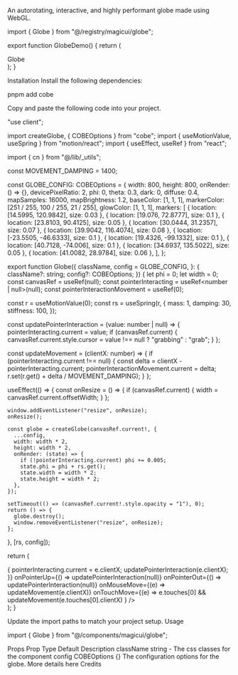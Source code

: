 An autorotating, interactive, and highly performant globe made using WebGL.

import { Globe } from "@/registry/magicui/globe";

export function GlobeDemo() {
return (
<div className="relative flex size-full max-w-lg items-center justify-center overflow-hidden rounded-lg border bg-background px-40 pb-40 pt-8 md:pb-60">
<span className="pointer-events-none whitespace-pre-wrap bg-gradient-to-b from-black to-gray-300/80 bg-clip-text text-center text-8xl font-semibold leading-none text-transparent dark:from-white dark:to-slate-900/10">
Globe
</span>
<Globe className="top-28" />
<div className="pointer-events-none absolute inset-0 h-full bg-[radial-gradient(circle_at_50%_200%,rgba(0,0,0,0.2),rgba(255,255,255,0))]" />
</div>
);
}

Installation
Install the following dependencies:

pnpm add cobe

Copy and paste the following code into your project.

"use client";

import createGlobe, { COBEOptions } from "cobe";
import { useMotionValue, useSpring } from "motion/react";
import { useEffect, useRef } from "react";

import { cn } from "@/lib/\_utils";

const MOVEMENT_DAMPING = 1400;

const GLOBE_CONFIG: COBEOptions = {
width: 800,
height: 800,
onRender: () => {},
devicePixelRatio: 2,
phi: 0,
theta: 0.3,
dark: 0,
diffuse: 0.4,
mapSamples: 16000,
mapBrightness: 1.2,
baseColor: [1, 1, 1],
markerColor: [251 / 255, 100 / 255, 21 / 255],
glowColor: [1, 1, 1],
markers: [
{ location: [14.5995, 120.9842], size: 0.03 },
{ location: [19.076, 72.8777], size: 0.1 },
{ location: [23.8103, 90.4125], size: 0.05 },
{ location: [30.0444, 31.2357], size: 0.07 },
{ location: [39.9042, 116.4074], size: 0.08 },
{ location: [-23.5505, -46.6333], size: 0.1 },
{ location: [19.4326, -99.1332], size: 0.1 },
{ location: [40.7128, -74.006], size: 0.1 },
{ location: [34.6937, 135.5022], size: 0.05 },
{ location: [41.0082, 28.9784], size: 0.06 },
],
};

export function Globe({
className,
config = GLOBE_CONFIG,
}: {
className?: string;
config?: COBEOptions;
}) {
let phi = 0;
let width = 0;
const canvasRef = useRef<HTMLCanvasElement>(null);
const pointerInteracting = useRef<number | null>(null);
const pointerInteractionMovement = useRef(0);

const r = useMotionValue(0);
const rs = useSpring(r, {
mass: 1,
damping: 30,
stiffness: 100,
});

const updatePointerInteraction = (value: number | null) => {
pointerInteracting.current = value;
if (canvasRef.current) {
canvasRef.current.style.cursor = value !== null ? "grabbing" : "grab";
}
};

const updateMovement = (clientX: number) => {
if (pointerInteracting.current !== null) {
const delta = clientX - pointerInteracting.current;
pointerInteractionMovement.current = delta;
r.set(r.get() + delta / MOVEMENT_DAMPING);
}
};

useEffect(() => {
const onResize = () => {
if (canvasRef.current) {
width = canvasRef.current.offsetWidth;
}
};

    window.addEventListener("resize", onResize);
    onResize();

    const globe = createGlobe(canvasRef.current!, {
      ...config,
      width: width * 2,
      height: width * 2,
      onRender: (state) => {
        if (!pointerInteracting.current) phi += 0.005;
        state.phi = phi + rs.get();
        state.width = width * 2;
        state.height = width * 2;
      },
    });

    setTimeout(() => (canvasRef.current!.style.opacity = "1"), 0);
    return () => {
      globe.destroy();
      window.removeEventListener("resize", onResize);
    };

}, [rs, config]);

return (
<div
className={cn(
"absolute inset-0 mx-auto aspect-[1/1] w-full max-w-[600px]",
className,
)} >
<canvas
className={cn(
"size-full opacity-0 transition-opacity duration-500 [contain:layout_paint_size]",
)}
ref={canvasRef}
onPointerDown={(e) => {
pointerInteracting.current = e.clientX;
updatePointerInteraction(e.clientX);
}}
onPointerUp={() => updatePointerInteraction(null)}
onPointerOut={() => updatePointerInteraction(null)}
onMouseMove={(e) => updateMovement(e.clientX)}
onTouchMove={(e) =>
e.touches[0] && updateMovement(e.touches[0].clientX)
}
/>
</div>
);
}

Update the import paths to match your project setup.
Usage

import { Globe } from "@/components/magicui/globe";

<Globe />

Props
Prop Type Default Description
className string - The css classes for the component
config COBEOptions {} The configuration options for the globe. More details here
Credits
